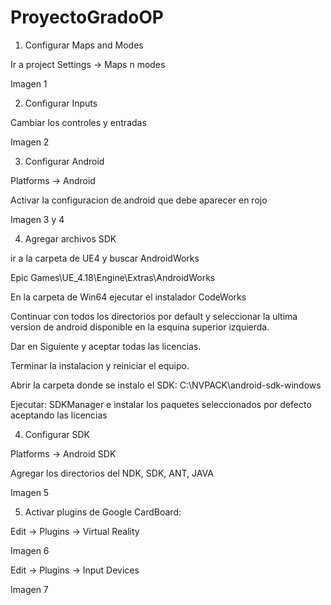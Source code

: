 
# ProyectoGradoOP

1. Configurar Maps and Modes

  Ir a project Settings -> Maps n modes
  
  Imagen 1
  
2. Configurar Inputs

  Cambiar los controles y entradas
  
  Imagen 2
  
3. Configurar Android

  Platforms -> Android
  
  Activar la configuracion de android que debe aparecer en rojo
  
  Imagen 3 y 4
  
4. Agregar archivos SDK

  ir a la carpeta de UE4 y buscar AndroidWorks
  
  Epic Games\UE_4.18\Engine\Extras\AndroidWorks
  
  En la carpeta de Win64 ejecutar el instalador CodeWorks
  
  Continuar con todos los directorios por default y seleccionar la ultima version de android disponible en la esquina superior izquierda.
  
  Dar en Siguiente y aceptar todas las licencias.
  
  Terminar la instalacion y reiniciar el equipo.
  
  Abrir la carpeta donde se instalo el SDK: C:\NVPACK\android-sdk-windows
  
  Ejecutar: SDKManager e instalar los paquetes seleccionados por defecto aceptando las licencias
  
4. Configurar SDK

  Platforms -> Android SDK
  
  Agregar los directorios del NDK, SDK, ANT, JAVA
  
  Imagen 5
  
5. Activar plugins de Google CardBoard:

  Edit -> Plugins -> Virtual Reality
  
  Imagen 6
  
  Edit -> Plugins -> Input Devices
  
  Imagen 7
  
